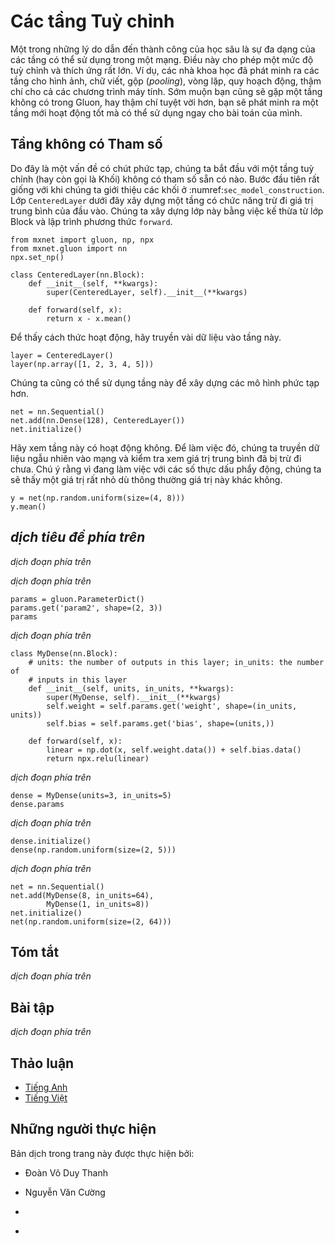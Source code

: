 <!-- ===================== Bắt đầu dịch Phần 1 ===================== -->
<!-- ========================================= REVISE PHẦN 1 - BẮT ĐẦU =================================== -->

<!--
# Custom Layers
-->

# Các tầng Tuỳ chỉnh

<!--
One of the reasons for the success of deep learning can be found in the wide range of layers that can be used in a deep network. 
This allows for a tremendous degree of customization and adaptation. 
For instance, scientists have invented layers for images, text, pooling, loops, dynamic programming, even for computer programs. 
Sooner or later you will encounter a layer that does not exist yet in Gluon, or even better, you will eventually invent a new layer that works well for your problem at hand. 
This is when it is time to build a custom layer. This section shows you how.
-->

Một trong những lý do dẫn đến thành công của học sâu là sự đa dạng của các tầng có thể sử dụng trong một mạng.
Điều này cho phép một mức độ tuỳ chỉnh và thích ứng rất lớn.
Ví dụ, các nhà khoa học đã phát minh ra các tầng cho hình ảnh, chữ viết, gộp (*pooling*), vòng lặp, quy hoạch động, thậm chí cho cả các chương trình máy tính.
Sớm muộn bạn cũng sẽ gặp một tầng không có trong Gluon, hay thậm chí tuyệt vời hơn, bạn sẽ phát minh ra một tầng mới hoạt động tốt mà có thể sử dụng ngay cho bài toán của mình.


<!--
## Layers without Parameters
-->

## Tầng không có Tham số

<!--
Since this is slightly intricate, we start with a custom layer (also known as Block) that does not have any inherent parameters. 
Our first step is very similar to when we introduced blocks in :numref:`sec_model_construction`. 
The following `CenteredLayer` class constructs a layer that subtracts the mean from the input.
We build it by inheriting from the Block class and implementing the `forward` method.
-->

Do đây là một vấn đề có chút phức tạp, chúng ta bắt đầu với một tầng tuỳ chỉnh (hay còn gọi là Khối) không có tham số sẵn có nào.
Bước đầu tiên rất giống với khi chúng ta giới thiệu các khối ở :numref:`sec_model_construction`.
Lớp `CenteredLayer` dưới đây xây dựng một tầng có chức năng trừ đi giá trị trung bình của đầu vào.
Chúng ta xây dựng lớp này bằng việc kế thừa từ lớp Block và lập trình phương thức `forward`.

```{.python .input  n=1}
from mxnet import gluon, np, npx
from mxnet.gluon import nn
npx.set_np()

class CenteredLayer(nn.Block):
    def __init__(self, **kwargs):
        super(CenteredLayer, self).__init__(**kwargs)

    def forward(self, x):
        return x - x.mean()
```

<!--
To see how it works let's feed some data into the layer.
-->

Để thấy cách thức hoạt động, hãy truyền vài dữ liệu vào tầng này.

```{.python .input  n=2}
layer = CenteredLayer()
layer(np.array([1, 2, 3, 4, 5]))
```

<!--
We can also use it to construct more complex models.
-->

Chúng ta cũng có thể sử dụng tầng này để xây dựng các mô hình phức tạp hơn.

```{.python .input  n=3}
net = nn.Sequential()
net.add(nn.Dense(128), CenteredLayer())
net.initialize()
```

<!--
Let's see whether the centering layer did its job. 
For that we send random data through the network and check whether the mean vanishes. 
Note that since we are dealing with floating point numbers, we are going to see a very small albeit typically nonzero number.
-->

Hãy xem tầng này có hoạt động không.
Để làm việc đó, chúng ta truyền dữ liệu ngẫu nhiên vào mạng và kiểm tra xem giá trị trung bình đã bị trừ đi chưa.
Chú ý rằng vì đang làm việc với các số thực dấu phẩy động, chúng ta sẽ thấy một giá trị rất nhỏ dù thông thường giá trị này khác không.

```{.python .input  n=4}
y = net(np.random.uniform(size=(4, 8)))
y.mean()
```

<!-- ===================== Kết thúc dịch Phần 1 ===================== -->

<!-- ===================== Bắt đầu dịch Phần 2 ===================== -->

<!-- ========================================= REVISE PHẦN 1 - KẾT THÚC ===================================-->

<!-- ========================================= REVISE PHẦN 2 - BẮT ĐẦU ===================================-->

<!--
## Layers with Parameters
-->

## *dịch tiêu đề phía trên*

<!--
Now that we know how to define layers in principle, let's define layers with parameters. 
These can be adjusted through training. 
In order to simplify things for an avid deep learning researcher the `Parameter` class and the `ParameterDict` dictionary provide some basic housekeeping functionality. 
In particular, they govern access, initialization, sharing, saving and loading model parameters. 
For instance, this way we do not need to write custom serialization routines for each new custom layer.
-->

*dịch đoạn phía trên*

<!--
For instance, we can use the member variable `params` of the `ParameterDict` type that comes with the Block class. 
It is a dictionary that maps string type parameter names to model parameters in the `Parameter` type.
We can create a `Parameter` instance from `ParameterDict` via the `get` function.
-->

*dịch đoạn phía trên*

```{.python .input  n=7}
params = gluon.ParameterDict()
params.get('param2', shape=(2, 3))
params
```

<!--
Let's use this to implement our own version of the dense layer. 
It has two parameters: bias and weight. To make it a bit nonstandard, we bake in the ReLU activation as default. 
Next, we implement a fully connected layer with both weight and bias parameters.
It uses ReLU as an activation function, where `in_units` and `units` are the number of inputs and the number of outputs, respectively.
-->

*dịch đoạn phía trên*


```{.python .input  n=19}
class MyDense(nn.Block):
    # units: the number of outputs in this layer; in_units: the number of
    # inputs in this layer
    def __init__(self, units, in_units, **kwargs):
        super(MyDense, self).__init__(**kwargs)
        self.weight = self.params.get('weight', shape=(in_units, units))
        self.bias = self.params.get('bias', shape=(units,))

    def forward(self, x):
        linear = np.dot(x, self.weight.data()) + self.bias.data()
        return npx.relu(linear)
```

<!--
Naming the parameters allows us to access them by name through dictionary lookup later. 
It is a good idea to give them instructive names. 
Next, we instantiate the `MyDense` class and access its model parameters.
-->

*dịch đoạn phía trên*

```{.python .input}
dense = MyDense(units=3, in_units=5)
dense.params
```

<!--
We can directly carry out forward calculations using custom layers.
-->

*dịch đoạn phía trên*


```{.python .input  n=20}
dense.initialize()
dense(np.random.uniform(size=(2, 5)))
```

<!--
We can also construct models using custom layers. 
Once we have that we can use it just like the built-in dense layer. 
The only exception is that in our case size inference is not automatic. 
Please consult the [MXNet documentation](http://www.mxnet.io) for details on how to do this.
-->

*dịch đoạn phía trên*

```{.python .input  n=19}
net = nn.Sequential()
net.add(MyDense(8, in_units=64),
        MyDense(1, in_units=8))
net.initialize()
net(np.random.uniform(size=(2, 64)))
```

<!-- ===================== Kết thúc dịch Phần 2 ===================== -->

<!-- ===================== Bắt đầu dịch Phần 3 ===================== -->

<!--
## Summary
-->

## Tóm tắt

<!--
* We can design custom layers via the Block class. This is more powerful than defining a block factory, since it can be invoked in many contexts.
* Blocks can have local parameters.
-->

*dịch đoạn phía trên*


<!--
## Exercises
-->

## Bài tập

<!--
1. Design a layer that learns an affine transform of the data, i.e., it removes the mean and learns an additive parameter instead.
2. Design a layer that takes an input and computes a tensor reduction, i.e., it returns $y_k = \sum_{i, j} W_{ijk} x_i x_j$.
3. Design a layer that returns the leading half of the Fourier coefficients of the data. Hint: look up the `fft` function in MXNet.
-->

*dịch đoạn phía trên*

<!-- ===================== Kết thúc dịch Phần 3 ===================== -->
<!-- ========================================= REVISE PHẦN 2 - KẾT THÚC ===================================-->

<!--
## [Discussions](https://discuss.mxnet.io/t/2328)
-->

## Thảo luận
* [Tiếng Anh](https://discuss.mxnet.io/t/2328)
* [Tiếng Việt](https://forum.machinelearningcoban.com/c/d2l)

## Những người thực hiện
Bản dịch trong trang này được thực hiện bởi:
<!--
Tác giả của mỗi Pull Request điền tên mình và tên những người review mà bạn thấy
hữu ích vào từng phần tương ứng. Mỗi dòng một tên, bắt đầu bằng dấu `*`.

Lưu ý:
* Nếu reviewer không cung cấp tên, bạn có thể dùng tên tài khoản GitHub của họ
với dấu `@` ở đầu. Ví dụ: @aivivn.

* Tên đầy đủ của các reviewer có thể được tìm thấy tại https://github.com/aivivn/d2l-vn/blob/master/docs/contributors_info.md
-->

* Đoàn Võ Duy Thanh
<!-- Phần 1 -->
* Nguyễn Văn Cường

<!-- Phần 2 -->
*

<!-- Phần 3 -->
*

